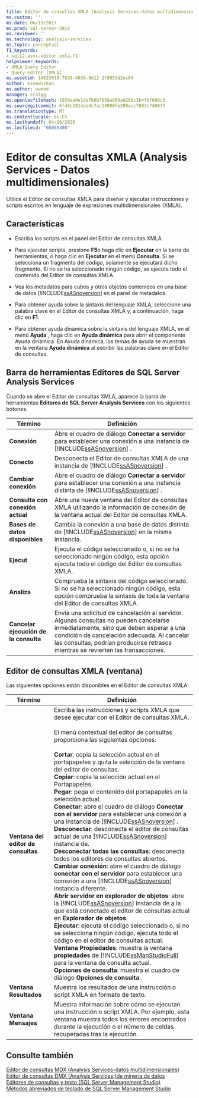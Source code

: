 ```yaml
---
title: Editor de consultas XMLA (Analysis Services-datos multidimensionales) | Microsoft Docs
ms.custom: ''
ms.date: 06/13/2017
ms.prod: sql-server-2014
ms.reviewer: ''
ms.technology: analysis-services
ms.topic: conceptual
f1_keywords:
- sql12.asvs.editor.xmla.f1
helpviewer_keywords:
- XMLA Query Editor
- Query Editor [XMLA]
ms.assetid: 14623019-7839-4038-9d12-2f8953d2ec04
author: minewiskan
ms.author: owend
manager: craigg
ms.openlocfilehash: 1939ea9e1de7b0b7858ad09ad26bc3b4fbf008c3
ms.sourcegitcommit: 6fd8c1914de4c7ac24900fe388ecc7883c740077
ms.translationtype: MT
ms.contentlocale: es-ES
ms.lasthandoff: 04/26/2020
ms.locfileid: "66065308"
---
```

# <a name="xmla-query-editor-analysis-services---multidimensional-data"></a>Editor de consultas XMLA (Analysis Services - Datos multidimensionales)
  Utilice el Editor de consultas XMLA para diseñar y ejecutar instrucciones y scripts escritos en lenguaje de expresiones multidimensionales (XMLA).  
  
## <a name="features"></a>Características  
  
-   Escriba los scripts en el panel del Editor de consultas XMLA.  
  
-   Para ejecutar scripts, presione **F5**o haga clic en **Ejecutar** en la barra de herramientas, o haga clic en **Ejecutar** en el menú **Consulta**. Si se selecciona un fragmento del código, solamente se ejecutará dicho fragmento. Si no se ha seleccionado ningún código, se ejecuta todo el contenido del Editor de consultas XMLA.  
  
-   Vea los metadatos para cubos y otros objetos contenidos en una base de datos [!INCLUDE[ssASnoversion](../includes/ssasnoversion-md.md)] en el panel de metadatos.  
  
-   Para obtener ayuda sobre la sintaxis del lenguaje XMLA, seleccione una palabra clave en el Editor de consultas XMLA y, a continuación, haga clic en **F1**.  
  
-   Para obtener ayuda dinámica sobre la sintaxis del lenguaje XMLA, en el menú **Ayuda** , haga clic en **Ayuda dinámica** para abrir el componente Ayuda dinámica. En Ayuda dinámica, los temas de ayuda se muestran en la ventana **Ayuda dinámica** al escribir las palabras clave en el Editor de consultas.  
  
## <a name="sql-server-analysis-services-editors-toolbar"></a>Barra de herramientas Editores de SQL Server Analysis Services  
 Cuando se abre el Editor de consultas XMLA, aparece la barra de herramientas **Editores de SQL Server Analysis Services** con los siguientes botones.  
  
|Término|Definición|  
|----------|----------------|  
|**Conexión**|Abre el cuadro de diálogo **Conectar a servidor** para establecer una conexión a una instancia de [!INCLUDE[ssASnoversion](../includes/ssasnoversion-md.md)] .|  
|**Conecto**|Desconecta el Editor de consultas XMLA de una instancia de [!INCLUDE[ssASnoversion](../includes/ssasnoversion-md.md)] .|  
|**Cambiar conexión**|Abre el cuadro de diálogo **Conectar a servidor** para establecer una conexión a una instancia distinta de [!INCLUDE[ssASnoversion](../includes/ssasnoversion-md.md)] .|  
|**Consulta con conexión actual**|Abre una nueva ventana del Editor de consultas XMLA utilizando la información de conexión de la ventana actual del Editor de consultas XMLA.|  
|**Bases de datos disponibles**|Cambia la conexión a una base de datos distinta de [!INCLUDE[ssASnoversion](../includes/ssasnoversion-md.md)] en la misma instancia.|  
|**Ejecut**|Ejecuta el código seleccionado o, si no se ha seleccionado ningún código, esta opción ejecuta todo el código del Editor de consultas XMLA.|  
|**Analiza**|Comprueba la sintaxis del código seleccionado. Si no se ha seleccionado ningún código, esta opción comprueba la sintaxis de toda la ventana del Editor de consultas XMLA.|  
|**Cancelar ejecución de la consulta**|Envía una solicitud de cancelación al servidor. Algunas consultas no pueden cancelarse inmediatamente, sino que deben esperar a una condición de cancelación adecuada. Al cancelar las consultas, podrían producirse retrasos mientras se revierten las transacciones.|  
  
## <a name="xmla-query-editor-window"></a>Editor de consultas XMLA (ventana)  
 Las siguientes opciones están disponibles en el Editor de consultas XMLA:  
  
|Término|Definición|  
|----------|----------------|  
|**Ventana del editor de consultas**|Escriba las instrucciones y scripts XMLA que desee ejecutar con el Editor de consultas XMLA.<br /><br /> El menú contextual del editor de consultas proporciona las siguientes opciones:<br /><br /> **Cortar**: copia la selección actual en el portapapeles y quita la selección de la ventana del editor de consultas.<br />**Copiar**: copia la selección actual en el Portapapeles.<br />**Pegar**: pega el contenido del portapapeles en la selección actual.<br />**Conectar**: abre el cuadro de diálogo **Conectar con el servidor** para establecer una conexión a una instancia de [!INCLUDE[ssASnoversion](../includes/ssasnoversion-md.md)] .<br />**Desconectar**: desconecta el editor de consultas actual de una [!INCLUDE[ssASnoversion](../includes/ssasnoversion-md.md)] instancia de.<br />**Desconectar todas las consultas**: desconecta todos los editores de consultas abiertos.<br />**Cambiar conexión**: abre el cuadro de diálogo **conectar con el servidor** para establecer una conexión a una [!INCLUDE[ssASnoversion](../includes/ssasnoversion-md.md)] instancia diferente.<br />**Abrir servidor en explorador de objetos**: abre la [!INCLUDE[ssASnoversion](../includes/ssasnoversion-md.md)] instancia de a la que está conectado el editor de consultas actual en **Explorador de objetos**.<br />**Ejecutar**: ejecuta el código seleccionado o, si no se selecciona ningún código, ejecuta todo el código en el editor de consultas actual.<br />**Ventana Propiedades**: muestra la ventana **propiedades** de [!INCLUDE[ssManStudioFull](../includes/ssmanstudiofull-md.md)] para la ventana de consulta actual.<br />**Opciones de consulta**: muestra el cuadro de diálogo **Opciones de consulta** .|  
|**Ventana Resultados**|Muestra los resultados de una instrucción o script XMLA en formato de texto.|  
|**Ventana Mensajes**|Muestra información sobre cómo se ejecutan una instrucción o script XMLA. Por ejemplo, esta ventana muestra todos los errores encontrados durante la ejecución o el número de celdas recuperadas tras la ejecución.|  
  
## <a name="see-also"></a>Consulte también  
 [Editor de consultas MDX &#40;Analysis Services-datos multidimensionales&#41;](mdx-query-editor-analysis-services-multidimensional-data.md)   
 [Editor de consultas DMX &#40;Analysis Services:&#41;de minería de datos](dmx-query-editor-analysis-services-data-mining.md)   
 [Editores de consultas y texto &#40;SQL Server Management Studio&#41;](../relational-databases/scripting/query-and-text-editors-sql-server-management-studio.md)   
 [Métodos abreviados de teclado de SQL Server Management Studio](../ssms/sql-server-management-studio-keyboard-shortcuts.md)  
  
  
